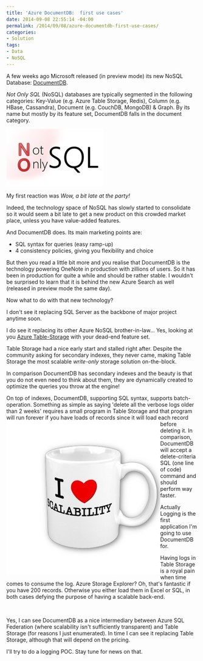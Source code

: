 ```yaml
---
title: 'Azure DocumentDB:  first use cases'
date: 2014-09-08 22:55:14 -04:00
permalink: /2014/09/08/azure-documentdb-first-use-cases/
categories:
- Solution
tags:
- Data
- NoSQL
---
```

<p>A few weeks ago Microsoft released (in preview mode) its new NoSQL Database:  <a href="http://azure.microsoft.com/en-us/documentation/services/documentdb/">DocumentDB</a>.
</p><p><em>Not Only SQL</em> (NoSQL) databases are typically segmented in the following categories:  Key-Value (e.g. Azure Table Storage, Redis), Column (e.g. HBase, Cassandra), Document (e.g. CouchDB, MongoDB) &amp; Graph.  By its name but mostly by its feature set, DocumentDB falls in the document category.
</p><p><img src="/assets/2014/9/azure-documentdb-first-use-cases/090914_0255_azuredocume1.png" alt="" />
	</p><p>My first reaction was <em>Wow, a bit late at the party!</em>
	</p><p>Indeed, the technology space of NoSQL has slowly started to consolidate so it would seem a bit late to get a new product on this crowded market place, unless you have value-added features.
</p><p>And DocumentDB does.  Its main marketing points are:
</p><ul><li>SQL syntax for queries (easy ramp-up)
</li><li>4 consistency policies, giving you flexibility and choice
</li></ul><p>But then you read a little bit more and you realise that DocumentDB is the technology powering OneNote in production with zillions of users.  So it has been in production for quite a while and should be rather stable.  I wouldn't be surprised to learn that it is behind the new Azure Search as well (released in preview mode the same day).
</p><p>Now what to do with that new technology?
</p><p>I don't see it replacing SQL Server as the backbone of major project anytime soon.
</p><p>I do see it replacing its other Azure NoSQL brother-in-law…  Yes, looking at you <a href="http://msdn.microsoft.com/en-us/library/azure/dd179423.aspx">Azure Table-Storage</a> with your dead-end feature set.
</p><p>Table Storage had a nice early start and stalled right after.  Despite the community asking for secondary indexes, they never came, making Table Storage the most scalable <em>write-only </em>storage solution on-the-block.
</p><p>In comparison DocumentDB has secondary indexes and the beauty is that you do not even need to think about them, they are dynamically created to optimize the queries you throw at the engine!
</p><p>On top of indexes, DocumentDB, supporting SQL syntax, supports batch-operation.  Something as simple as saying 'delete all the verbose logs older than 2 weeks' requires a small program in Table Storage and that program will run forever if you have loads of <img align="left" src="/assets/2014/9/azure-documentdb-first-use-cases/090914_0255_azuredocume2.jpg" alt="" />records since it will load each record before deleting it.  In comparison, DocumentDB will accept a delete-criteria SQL (one line of code) command and should perform way faster.
</p><p>Actually Logging is the first application I'm going to use DocumentDB for.
</p><p>Having logs in Table Storage is a royal pain when time comes to consume the log.  Azure Storage Explorer?  Oh, that's fantastic if you have 200 records.  Otherwise you either load them in Excel or SQL, in both cases defying the purpose of having a scalable back-end.
</p><p>
 </p><p>Yes, I can see DocumentDB as a nice intermediary between Azure SQL Federation (where scalability isn't sufficiently transparent) and Table Storage (for reasons I just enumerated).  In time I can see it replacing Table Storage, although that will depend on the pricing.
</p><p>I'll try to do a logging POC.  Stay tune for news on that.</p>
